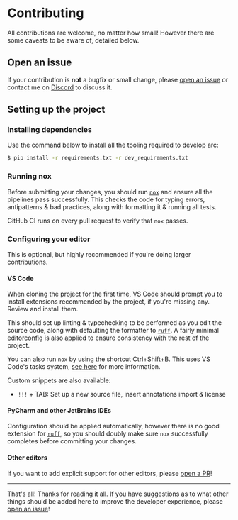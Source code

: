 # Contributing

All contributions are welcome, no matter how small! However there are some caveats to be aware of, detailed below.

## Open an issue

If your contribution is **not** a bugfix or small change, please [open an issue](https://github.com/hypergonial/hikari-arc/issues/new/choose) or contact me on [Discord](https://discord.gg/hikari) to discuss it.

## Setting up the project

### Installing dependencies

Use the command below to install all the tooling required to develop arc:

```sh
$ pip install -r requirements.txt -r dev_requirements.txt
```

### Running nox

Before submitting your changes, you should run [`nox`](https://pypi.org/project/nox/) and ensure all the pipelines pass successfully.
This checks the code for typing errors, antipatterns & bad practices, along with formatting it & running all tests.

GitHub CI runs on every pull request to verify that `nox` passes.

### Configuring your editor

This is optional, but highly recommended if you're doing larger contributions.

#### VS Code

When cloning the project for the first time, VS Code should prompt you to install extensions recommended by the project, if you're missing any. Review and install them.

This should set up linting & typechecking to be performed as you edit the source code, along with defaulting the formatter to [`ruff`](https://astral.sh/ruff). A fairly minimal [editorconfig](https://editorconfig.org) is also applied to ensure consistency with the rest of the project.

You can also run `nox` by using the shortcut Ctrl+Shift+B. This uses VS Code's tasks system, [see here](https://go.microsoft.com/fwlink/?LinkId=733558) for more information.

Custom snippets are also available:

- `!!!` + TAB: Set up a new source file, insert annotations import & license

#### PyCharm and other JetBrains IDEs

Configuration should be applied automatically, however there is no good extension for [`ruff`](https://astral.sh/ruff), so you should doubly make sure `nox` successfully completes before committing your changes.

#### Other editors

If you want to add explicit support for other editors, please [open a PR](https://github.com/hypergonial/hikari-arc/pulls)!

---

That's all! Thanks for reading it all. If you have suggestions as to what other things should be added here to improve the developer experience, please [open an issue](https://github.com/hypergonial/hikari-arc/issues/new/choose)!
